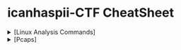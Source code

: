 <html lang="en-US">
<head>
<title>icanhaspii CTF STUFF</title>
<meta name="Keywords" content="CTF, Tutorials, Programming, Web Development, Training, Learning, Linux">
<meta name="Description" content="Well organized and easy to understand CTF and Linux tutorial with lots of examples.">
<meta property="og:description" content="Well organized and easy to understand CTF and Linux tutorial with lots of examples.">
</head>
<body>
<h1>icanhaspii-CTF CheatSheet</h1>
<details>
  <summary>[Linux Analysis Commands]</summary>
  <ul>
  <li><B>file</B></li>
    <ul>
      <li>Run this to determine what type of file you are dealing with:</li>
      <BR>
<img src="images/File_Screenshot 2023-10-03 203208.png">
      <BR>
    </ul>
  <BR>
  <li><B>binwalk</B></li>
    <ul>
      <li>Run this to view a summary of the file contents:</li>
      <BR>
<img src="images/BinWalk_Screenshot 2023-10-03 203227.png">
      <BR>
    </ul>
  <BR>
  <li><B>strings</B></li>
    <ul>
      <li>Run this to get the list of printable characters from files.  You can even run strings on a Pcap!  Or, say for example, that you have something you think contains a flag and you know that flag is in the typical CTF format of flag{some_bonus}, you can run the following to cut down on the amount of data you have to parse through. The following will only yield lines of 8 characters or more:</li>
<BR>
<img src="images/Strings_Screenshot 2023-05-12 172558.jpg">
<BR>
<BR>
You can also combine strings and grep:
<BR>
<BR>
<img src="images/Strings_Screenshot 2023-05-12 174704.jpg">
<BR>
   </ul>
<BR>
<li><B>java -jar</B></li>
    <ul>
      <li>The java -jar command will open a .jar file:</li>
<BR>
<img src="images\Java_JarStegSolveHowTo.png">
  </ul>
<BR>
 <li><B>java</B></li>
    <ul>
      <li>The java command will open a .java file:</li>
      <BR>
<img src="images/Java_Screenshot 2022-06-15 085349_Edited.png">
      <BR>
    </ul>
 <BR>
<li><B>base64</B></li>
<UL>
<li>The base64 decode command will decode a b64 string.  There’s more than one way to invoke the base64 decode command, here are few:</li>
<BR>
<BR>
1. Grab a base64 encoded string such as: Umlja19SMGxsM2Q=
<BR>
<BR>
2. Type the following into your Linux command prompt to echo/print to screen:
<BR>
<BR>
echo 'Umlja19SMGxsM2Q=' | base64 -d
<BR>
<BR>
3. Hit ENTER
<BR>
<BR>
<img src="images/Base64_Screenshot 2023-11-08 172521.png">
<BR>
<BR>
4. If you’re feeling really fancy, and you are playing a CTF, you can run the following to echo/print your decoded b64 in standard flag format to your screen:
<BR>
<BR>
echo "flag{$(echo 'Umlja19SMGxsM2Q=' | base64 -d)}"
<BR>
<BR>
<img src="images/Base64_Screenshot 2023-11-08 180945.png">
<BR>
<BR>
-Here’s another way:
<BR>
<BR>
1. Grab a base64 encoded string such as: Umlja19SMGxsM2Q=
<BR>
<BR>
2. Type the following into your Linux command prompt:
<BR>
<BR>
Base64 –d
<BR>
<BR>
3. Hit ENTER 
<BR>
<BR>
<img src="images/Base64_Screenshot 2023-11-08 173111.png">
<BR>
<BR>
4. At the prompt, paste in your base64 encoded string:
<BR>
<BR>
<img src="images/Base64_Screenshot 2023-11-08 173249.png">
<BR>
<BR>
5. Hit ENTER again:
<BR>
<BR>
<img src="images/Base64_Screenshot 2023-11-08 173640.png">
<BR>
<BR>
6. Finally, hit Control-D on your keyboard:
<BR>
<BR>
<img src="images/Base64_Screenshot 2023-11-08 172847.png">
<BR>
<BR>
-And yet another method:
<BR>
<BR>
1. Save your base64 encoded string into a text editor:
<BR>
<BR>
<img src="images/Base64_Screenshot 2023-11-08 174625.png">
<BR>
<BR>
2. Type the following into your Linux command prompt to echo/print to screen:
<BR>
<BR>
base64 -d dns.txt >decoded.txt
<BR>
<BR>
<img src="images/Base64_Screenshot 2023-11-08 174546.png">
<BR>
<BR>
3. Open your new file, “decoded.txt”:
<BR>
<BR>
<img src="images/Base64_Screenshot 2023-11-08 174720.png">
<BR>
<BR>
If you run across encoding similar to below:
<BR>
<BR>
IO.Compression.DeflateStream([IO.MemoryStream][Convert]::FromBase64String
<BR>
[IO.Compression.CompressionMode]::Decompress
<BR>
<BR>
You can try the following “Recipe” in CyberChef to decode:
<BR>
<BR>
(a)From_Base64('A-Za-z0-9%2B/%3D',true,false)
<BR>
(b) Raw_Inflate(0,0,%5B'Adaptive','Block'%5D,false,false)
<BR>
</ul>
<BR>
<li><B>ifconfig</B></li>
<ul>
<li>To find your ip address and network configuration, you can use the old ifconfig command (considered depreciated), or the newer ip address command.  It works with any of the following, and of course more in depth combined with switches:</li>
<BR>
<img src="images/ip_Screenshot 2023-11-09 105007.png">
<BR>
<BR>
<img src="images/ip_Screenshot 2023-11-09 104951.png">
<BR>
<BR>
<img src="images/ip_Screenshot 2023-11-09 104928.png">
<BR>
<BR>
</ul>
  </ul>
</details>
<details>
<summary>[Pcaps]</summary>
<ul>
  <li><B>Strings</B></li>
    <ul>
      <li>You can run strings on a Pcap!  Below are a couple examples (I like to pipe my results to a .txt file for easier review):</li>
      <BR>
<img src="images/StringsPcap_Screenshot 2023-11-09 184958.png">
      <BR>
    </ul>
  <BR>
  <li><B>TShark</B></li>
    <ul>
      <li>You can extract ip addresses from a Pcap using Tshark: <a href="https://osqa-ask.wireshark.org/questions/38071/how-to-extract-ip-addresses-from-cap-file-to-text-file"></a>>You can extract ip addresses from a Pcap using Tshark</li>
      <BR>
To extract just the destination ip, type the following command:
    
<img src="images/TShark_Screenshot 2023-03-16 211016.jpg">
<BR>
<BR>
To extract both the destination ip and the source ip, type the following command:
<BR>
<BR>
<img src="images/TShark_Screenshot 2023-03-16 211435.jpg">
<BR>
<BR>



Zeek: 

John Hubbard has a fantastic install video here: 

https://www.youtube.com/watch?v=bznH1yMyjjo&ab_channel=JohnHubbard 

-Zeek installs itself here: 

 



</body>
</html>



